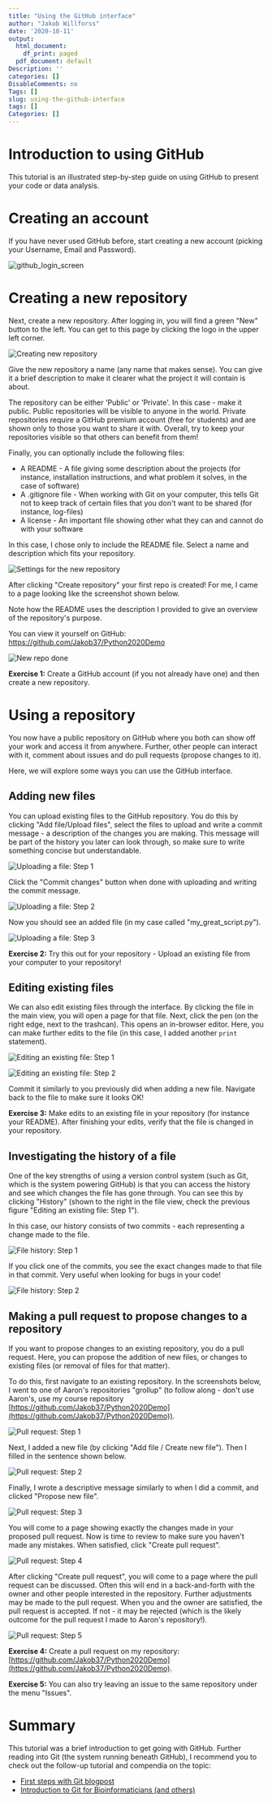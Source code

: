 ```yaml
---
title: "Using the GitHub interface"
author: "Jakob Willforss"
date: '2020-10-11'
output:
  html_document:
    df_print: paged
  pdf_document: default
Description: ''
categories: []
DisableComments: no
Tags: []
slug: using-the-github-interface
tags: []
Categories: []
---
```


# Introduction to using GitHub

This tutorial is an illustrated step-by-step guide on using GitHub to present your code or data analysis.

# Creating an account

If you have never used GitHub before, start creating a new account (picking your Username, Email and Password).

![github_login_screen](/post/2020-10-11-using-the-github-interface.en_files/login.png)

# Creating a new repository

Next, create a new repository. After logging in, you will find a green "New" button to the left. You can get to this page by clicking the logo in the upper left corner.

![Creating new repository](/post/2020-10-11-using-the-github-interface.en_files/new_repo_marked_trim.png)

Give the new repository a name (any name that makes sense). You can give it a brief description to make it clearer what the project it will contain is about.

The repository can be either 'Public' or 'Private'. In this case - make it public. Public repositories will be visible to anyone in the world. Private repositories require a GitHub premium account (free for students) and are shown only to those you want to share it with. Overall, try to keep your repositories visible so that others can benefit from them!

Finally, you can optionally include the following files:

* A README - A file giving some description about the projects (for instance, installation instructions, and what problem it solves, in the case of software)
* A .gitignore file - When working with Git on your computer, this tells Git not to keep track of certain files that you don't want to be shared (for instance, log-files)
* A license - An important file showing other what they can and cannot do with your software

In this case, I chose only to include the README file. Select a name and description which fits your repository.

![Settings for the new repository](/post/2020-10-11-using-the-github-interface.en_files/3_create_new_repo.png)

After clicking "Create repository" your first repo is created! For me, I came to a page looking like the screenshot shown below.

Note how the README uses the description I provided to give an overview of the repository's purpose.

You can view it yourself on GitHub: https://github.com/Jakob37/Python2020Demo

![New repo done](/post/2020-10-11-using-the-github-interface.en_files/4_new_repo_done.png)

**Exercise 1:** Create a GitHub account (if you not already have one) and then create a new repository.

# Using a repository

You now have a public repository on GitHub where you both can show off your work and access it from anywhere. Further, other people can interact with it, comment about issues and do pull requests (propose changes to it).

Here, we will explore some ways you can use the GitHub interface.

## Adding new files

You can upload existing files to the GitHub repository. You do this by clicking "Add file/Upload files", select the files to upload and write a commit message - a description of the changes you are making. This message will be part of the history you later can look through, so make sure to write something concise but understandable.

![Uploading a file: Step 1](/post/2020-10-11-using-the-github-interface.en_files/11_upload_file.png)

Click the "Commit changes" button when done with uploading and writing the commit message.

![Uploading a file: Step 2](/post/2020-10-11-using-the-github-interface.en_files/12_upload_file_2.png)

Now you should see an added file (in my case called "my_great_script.py").

![Uploading a file: Step 3](/post/2020-10-11-using-the-github-interface.en_files/13_file_uploaded.png)

**Exercise 2:** Try this out for your repository - Upload an existing file from your computer to your repository!

## Editing existing files

We can also edit existing files through the interface. By clicking the file in the main view, you will open a page for that file. Next, click the pen (on the right edge, next to the trashcan). This opens an in-browser editor. Here, you can make further edits to the file (in this case, I added another `print` statement).

![Editing an existing file: Step 1](/post/2020-10-11-using-the-github-interface.en_files/15_history_button.png)

![Editing an existing file: Step 2](/post/2020-10-11-using-the-github-interface.en_files/14_edit_file_from_gui.png)

Commit it similarly to you previously did when adding a new file. Navigate back to the file to make sure it looks OK!

**Exercise 3:** Make edits to an existing file in your repository (for instance your README). After finishing your edits, verify that the file is changed in your repository.

## Investigating the history of a file

One of the key strengths of using a version control system (such as Git, which is the system powering GitHub) is that you can access the history and see which changes the file has gone through. You can see this by clicking "History" (shown to the right in the file view, check the previous figure "Editing an existing file: Step 1").

In this case, our history consists of two commits - each representing a change made to the file. 

![File history: Step 1](/post/2020-10-11-using-the-github-interface.en_files/16_check_history.png)

If you click one of the commits, you see the exact changes made to that file in that commit. Very useful when looking for bugs in your code!

![File history: Step 2](/post/2020-10-11-using-the-github-interface.en_files/16_see_exact_changes.png)

## Making a pull request to propose changes to a repository

If you want to propose changes to an existing repository, you do a pull request. Here, you can propose the addition of new files, or changes to existing files (or removal of files for that matter).

To do this, first navigate to an existing repository. In the screenshots below, I went to one of Aaron's repositories "grollup" (to follow along - don't use Aaron's, use my course repository  [https://github.com/Jakob37/Python2020Demo](https://github.com/Jakob37/Python2020Demo)).

![Pull request: Step 1](/post/2020-10-11-using-the-github-interface.en_files/17_pull_request.png)

Next, I added a new file (by clicking "Add file / Create new file"). Then I filled in the sentence shown below.

![Pull request: Step 2](/post/2020-10-11-using-the-github-interface.en_files/18_adding_file.png)

Finally, I wrote a descriptive message similarly to when I did a commit, and clicked "Propose new file".

![Pull request: Step 3](/post/2020-10-11-using-the-github-interface.en_files/19_pr_message.png)

You will come to a page showing exactly the changes made in your proposed pull request. Now is time to review to make sure you haven't made any mistakes. When satisfied, click "Create pull request".

![Pull request: Step 4](/post/2020-10-11-using-the-github-interface.en_files/20_pr.png)

After clicking "Create pull request", you will come to a page where the pull request can be discussed. Often this will end in a back-and-forth with the owner and other people interested in the repository. Further adjustments may be made to the pull request. When you and the owner are satisfied, the pull request is accepted. If not - it may be rejected (which is the likely outcome for the pull request I made to Aaron's repository!).

![Pull request: Step 5](/post/2020-10-11-using-the-github-interface.en_files/21_pr.png)

**Exercise 4:** Create a pull request on my repository: [https://github.com/Jakob37/Python2020Demo](https://github.com/Jakob37/Python2020Demo). 

**Exercise 5:** You can also try leaving an issue to the same repository under the menu "Issues".

# Summary

This tutorial was a brief introduction to get going with GitHub. Further reading into Git (the system running beneath GitHub), I recommend you to check out the follow-up tutorial and compendia on the topic:

* [First steps with Git blogpost](/post/first-steps-with-git/)
* [Introduction to Git for Bioinformaticians (and others)](/post/introduction-to-git-for-bioinformaticians/)
